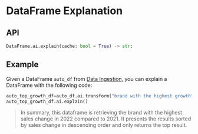 # DataFrame Explanation

## API
```python
DataFrame.ai.explain(cache: bool = True) -> str:
```

## Example
Given a DataFrame `auto_df` from [Data Ingestion](data_ingestion.md), you can explain a DataFrame with the following code:
```python
auto_top_growth_df=auto_df.ai.transform("brand with the highest growth")
auto_top_growth_df.ai.explain()
```

> In summary, this dataframe is retrieving the brand with the highest sales change in 2022 compared to 2021. It presents the results sorted by sales change in descending order and only returns the top result.
